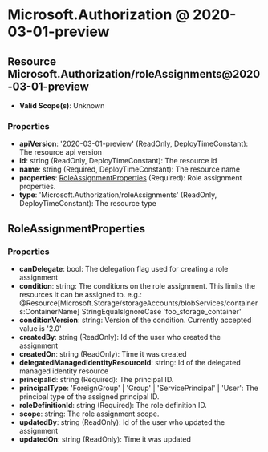 # Microsoft.Authorization @ 2020-03-01-preview

## Resource Microsoft.Authorization/roleAssignments@2020-03-01-preview
* **Valid Scope(s)**: Unknown
### Properties
* **apiVersion**: '2020-03-01-preview' (ReadOnly, DeployTimeConstant): The resource api version
* **id**: string (ReadOnly, DeployTimeConstant): The resource id
* **name**: string (Required, DeployTimeConstant): The resource name
* **properties**: [RoleAssignmentProperties](#roleassignmentproperties) (Required): Role assignment properties.
* **type**: 'Microsoft.Authorization/roleAssignments' (ReadOnly, DeployTimeConstant): The resource type

## RoleAssignmentProperties
### Properties
* **canDelegate**: bool: The delegation flag used for creating a role assignment
* **condition**: string: The conditions on the role assignment. This limits the resources it can be assigned to. e.g.: @Resource[Microsoft.Storage/storageAccounts/blobServices/containers:ContainerName] StringEqualsIgnoreCase 'foo_storage_container'
* **conditionVersion**: string: Version of the condition. Currently accepted value is '2.0'
* **createdBy**: string (ReadOnly): Id of the user who created the assignment
* **createdOn**: string (ReadOnly): Time it was created
* **delegatedManagedIdentityResourceId**: string: Id of the delegated managed identity resource
* **principalId**: string (Required): The principal ID.
* **principalType**: 'ForeignGroup' | 'Group' | 'ServicePrincipal' | 'User': The principal type of the assigned principal ID.
* **roleDefinitionId**: string (Required): The role definition ID.
* **scope**: string: The role assignment scope.
* **updatedBy**: string (ReadOnly): Id of the user who updated the assignment
* **updatedOn**: string (ReadOnly): Time it was updated


